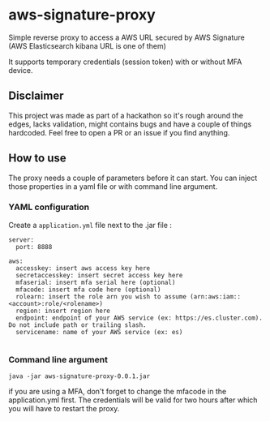 # aws-signature-proxy
Simple reverse proxy to access a AWS URL secured by AWS Signature (AWS Elasticsearch kibana URL is one of them)

It supports temporary credentials (session token) with or without MFA device.


## Disclaimer
This project was made as part of a hackathon so it's rough around the edges, lacks validation, might contains bugs and have a couple of things hardcoded. Feel free to open a PR or an issue if you find anything.

## How to use
The proxy needs a couple of parameters before it can start. You can inject those properties in a yaml file or with command line argument.

### YAML configuration
Create a `application.yml` file next to the .jar file : 
```
server:
  port: 8888

aws: 
  accesskey: insert aws access key here
  secretaccesskey: insert secret access key here
  mfaserial: insert mfa serial here (optional)
  mfacode: insert mfa code here (optional)
  rolearn: insert the role arn you wish to assume (arn:aws:iam::<account>:role/<rolename>)
  region: insert region here
  endpoint: endpoint of your AWS service (ex: https://es.cluster.com). Do not include path or trailing slash.
  servicename: name of your AWS service (ex: es)
  
```

### Command line argument
```
java -jar aws-signature-proxy-0.0.1.jar
```
if you are using a MFA, don't forget to change the mfacode in the application.yml first.
The credentials will be valid for two hours after which you will have to restart the proxy. 
